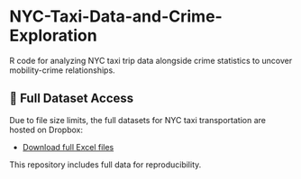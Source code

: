 # NYC-Taxi-Data-and-Crime-Exploration
R code for analyzing NYC taxi trip data alongside crime statistics to uncover mobility-crime relationships. 

## 📁 Full Dataset Access
Due to file size limits, the full datasets for NYC taxi transportation are hosted on Dropbox:

- [Download full Excel files]([https://www.dropbox.com/s/your-shared-link](https://www.dropbox.com/scl/fo/mrss9gpi3mgna98h35mvd/AEDUoPpmHZoa_zKQ5yzL4Sk?rlkey=59xff6f7w8qceyu8ypjf7y5z8&st=0k4ph7ww&dl=0))

This repository includes full data for reproducibility.



